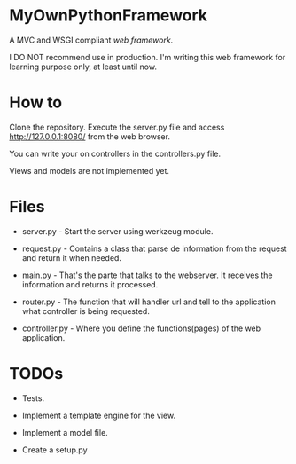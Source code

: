 # MyOwnPythonFramework


A MVC and WSGI compliant *web framework*.

I DO NOT recommend use in production. I'm writing this web framework for learning purpose only, at least until now.


# How to

Clone the repository. Execute the server.py file and access http://127.0.0.1:8080/ from the web browser.

You can write your on controllers in the controllers.py file.

Views and models are not implemented yet.


# Files

* server.py - Start the server using werkzeug module.

* request.py - Contains a class that parse de information from the request and return it when needed.

* main.py - That's the parte that talks to the webserver. It receives the information and returns it processed.

* router.py - The function that will handler url and tell to the application what controller is being requested.

* controller.py - Where you define the functions(pages) of the web application.


# TODOs

* Tests.

* Implement a template engine for the view.

* Implement a model file.

* Create a setup.py